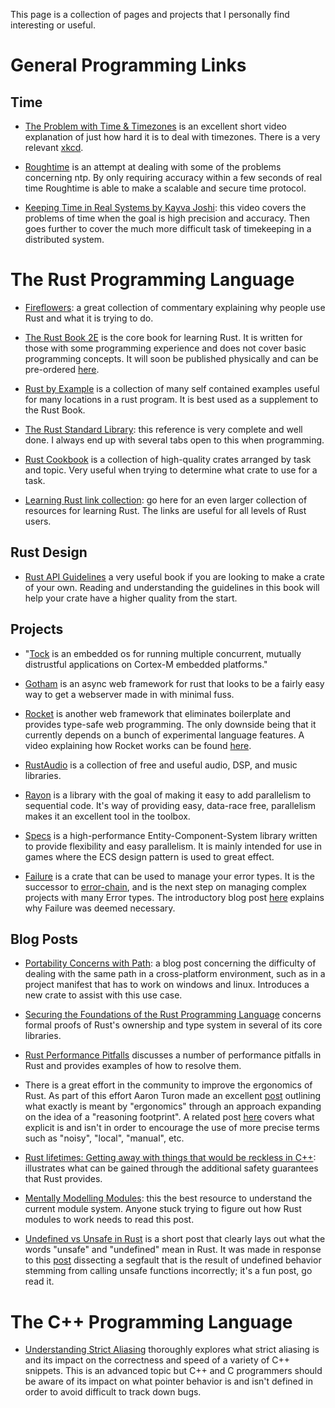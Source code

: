 This page is a collection of pages and projects that I personally find
interesting or useful.

# General Programming Links

## Time

 - [The Problem with Time & Timezones](https://youtu.be/-5wpm-gesOY) is an
   excellent short video explanation of just how hard it is to deal with
   timezones. There is a very relevant [xkcd](https://xkcd.com/1883/).

 - [Roughtime](https://int08h.com/post/to-catch-a-lying-timeserver/) is an
   attempt at dealing with some of the problems concerning ntp. By only
   requiring accuracy within a few seconds of real time Roughtime is able
   to make a scalable and secure time protocol.

 - [Keeping Time in Real Systems by Kayva Joshi](https://youtu.be/BRvj8PykSc4): 
   this video covers the problems of time when the goal is high precision
   and accuracy. Then goes further to cover the much more difficult task of
   timekeeping in a distributed system.

# The Rust Programming Language

 - [Fireflowers](https://brson.github.io/fireflowers/): a great collection of
   commentary explaining why people use Rust and what it is trying to do.

 - [The Rust Book 2E](https://doc.rust-lang.org/book/second-edition/) is the
   core book for learning Rust. It is written for those with some programming
   experience and does not cover basic programming concepts. It will soon be
   published physically and can be pre-ordered [here](https://www.nostarch.com/Rust).

 - [Rust by Example](https://rustbyexample.com/) is a collection of many self
   contained examples useful for many locations in a rust program. It is best
   used as a supplement to the Rust Book.

 - [The Rust Standard Library](https://doc.rust-lang.org/std/): this reference
   is very complete and well done. I always end up with several tabs open to
   this when programming.

 - [Rust Cookbook](https://rust-lang-nursery.github.io/rust-cookbook/) is
   a collection of high-quality crates arranged by task and topic. Very useful
   when trying to determine what crate to use for a task.

 - [Learning Rust link collection](https://github.com/ctjhoa/rust-learning):
   go here for an even larger collection of resources for learning Rust.
   The links are useful for all levels of Rust users.

## Rust Design

 - [Rust API Guidelines](https://rust-lang-nursery.github.io/api-guidelines/)
   a very useful book if you are looking to make a crate of your own. Reading
   and understanding the guidelines in this book will help your crate have
   a higher quality from the start.

## Projects

 - "[Tock](https://www.tockos.org/) is an embedded os for running multiple
   concurrent, mutually distrustful applications on Cortex-M embedded
   platforms."

 - [Gotham](https://gotham.rs/) is an async web framework for rust that looks
   to be a fairly easy way to get a webserver made in with minimal fuss.

 - [Rocket](https://rocket.rs/) is another web framework that eliminates
   boilerplate and provides type-safe web programming. The only downside being
   that it currently depends on a bunch of experimental language features. A video
   explaining how Rocket works can be found [here](https://youtu.be/t_FUZ34ahBE).

 - [RustAudio](https://github.com/RustAudio/) is a collection of free and useful
   audio, DSP, and music libraries.

 - [Rayon](https://github.com/rayon-rs/rayon) is a library with the goal of
   making it easy to add parallelism to sequential code. It's way of providing
   easy, data-race free, parallelism makes it an excellent tool in the toolbox.

 - [Specs](https://slide-rs.github.io/specs-website/) is a high-performance
   Entity-Component-System library written to provide flexibility and easy
   parallelism. It is mainly intended for use in games where the ECS design
   pattern is used to great effect.

 - [Failure](https://github.com/withoutboats/failure) is a crate that can
   be used to manage your error types. It is the successor to
   [error-chain](https://github.com/rust-lang-nursery/error-chain), and is
   the next step on managing complex projects with many Error types. The
   introductory blog post [here](https://boats.gitlab.io/blog/post/2017-11-16-announcing-failure/)
   explains why Failure was deemed necessary.

## Blog Posts

 - [Portability Concerns with Path](https://udoprog.github.io/rust/2017-11-05/portability-concerns-with-path.html):
   a blog post concerning the difficulty of dealing with the same path
   in a cross-platform environment, such as in a project manifest that
   has to work on windows and linux. Introduces a new crate to assist with
   this use case.

 - [Securing the Foundations of the Rust Programming Language](https://www.ralfj.de/blog/2017/07/08/rustbelt.html)
   concerns formal proofs of Rust's ownership and type system in several of its
   core libraries.

 - [Rust Performance Pitfalls](https://llogiq.github.io/2017/06/01/perf-pitfalls.html)
   discusses a number of performance pitfalls in Rust and provides examples of how
   to resolve them.

 - There is a great effort in the community to improve the ergonomics of Rust. As
   part of this effort Aaron Turon made an excellent [post](https://blog.rust-lang.org/2017/03/02/lang-ergonomics.html)
   outlining what exactly is meant by "ergonomics" through an approach expanding
   on the idea of a "reasoning footprint". A related post [here](https://boats.gitlab.io/blog/post/2017-12-27-things-explicit-is-not/)
   covers what explicit is and isn't in order to encourage the use of more precise
   terms such as "noisy", "local", "manual", etc.

 - [Rust lifetimes: Getting away with things that would be reckless in C++](http://www.randomhacks.net/2014/09/19/rust-lifetimes-reckless-cxx/):
   illustrates what can be gained through the additional safety guarantees that
   Rust provides.

 - [Mentally Modelling Modules](https://manishearth.github.io/blog/2017/05/14/mentally-modelling-modules/):
   this the best resource to understand the current module system. Anyone stuck
   trying to figure out how Rust modules to work needs to read this post.

 - [Undefined vs Unsafe in Rust](https://manishearth.github.io/blog/2017/12/24/undefined-vs-unsafe-in-rust/)
   is a short post that clearly lays out what the words "unsafe" and "undefined"
   mean in Rust. It was made in response to this [post](https://jvns.ca/blog/2017/12/23/segfault-debugging/)
   dissecting a segfault that is the result of undefined behavior stemming from
   calling unsafe functions incorrectly; it's a fun post, go read it.

# The C++ Programming Language

 - [Understanding Strict Aliasing](http://cellperformance.beyond3d.com/articles/2006/06/understanding-strict-aliasing.html)
   thoroughly explores what strict aliasing is and its impact on the correctness
   and speed of a variety of C++ snippets. This is an advanced topic but C++ and
   C programmers should be aware of its impact on what pointer behavior is and
   isn't defined in order to avoid difficult to track down bugs.

